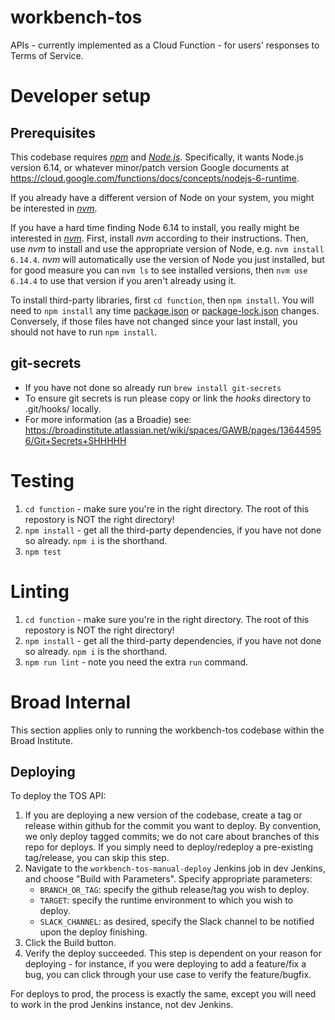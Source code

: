 # workbench-tos
APIs - currently implemented as a Cloud Function - for users' responses to Terms of Service.

# Developer setup
## Prerequisites
This codebase requires *[npm](https://docs.npmjs.com/getting-started/what-is-npm)* and *[Node.js](https://nodejs.org/en/)*. Specifically, it wants Node.js version 6.14, or whatever minor/patch version Google documents at https://cloud.google.com/functions/docs/concepts/nodejs-6-runtime.

If you already have a different version of Node on your system, you might be interested in *[nvm](https://github.com/creationix/nvm)*.

If you have a hard time finding Node 6.14 to install, you really might be interested in *[nvm](https://github.com/creationix/nvm)*. First, install *nvm* according to their instructions. Then, use *nvm* to install and use the appropriate version of Node, e.g. `nvm install 6.14.4`. *nvm* will automatically use the version of Node you just installed, but for good measure you can `nvm ls` to see installed versions, then `nvm use 6.14.4` to use that version if you aren't already using it.

To install third-party libraries, first `cd function`, then `npm install`. You will need to `npm install` any time [package.json](function/package.json) or [package-lock.json](function/package-lock.json) changes. Conversely, if those files have not changed since your last install, you should not have to run `npm install`.

## git-secrets
* If you have not done so already run `brew install git-secrets`
* To ensure git secrets is run please copy or link the *hooks* directory to .git/hooks/ locally.
* For more information (as a Broadie) see: https://broadinstitute.atlassian.net/wiki/spaces/GAWB/pages/136445956/Git+Secrets+SHHHHH

# Testing
1. `cd function` - make sure you're in the right directory. The root of this repostory is NOT the right directory!
2. `npm install` - get all the third-party dependencies, if you have not done so already. `npm i` is the shorthand.
3. `npm test`

# Linting
1. `cd function` - make sure you're in the right directory. The root of this repostory is NOT the right directory!
2. `npm install` - get all the third-party dependencies, if you have not done so already. `npm i` is the shorthand.
3. `npm run lint` - note you need the extra `run` command.

# Broad Internal
This section applies only to running the workbench-tos codebase within the Broad Institute.

## Deploying
To deploy the TOS API:
1. If you are deploying a new version of the codebase, create a tag or release within github for the commit you want to deploy. By convention, we only deploy tagged commits; we do not care about branches of this repo for deploys. If you simply need to deploy/redeploy a pre-existing tag/release, you can skip this step.
2. Navigate to the `workbench-tos-manual-deploy` Jenkins job in dev Jenkins, and choose "Build with Parameters". Specify appropriate parameters:
    * `BRANCH_OR_TAG`: specify the github release/tag you wish to deploy.
    * `TARGET`: specify the runtime environment to which you wish to deploy.
    * `SLACK_CHANNEL`: as desired, specify the Slack channel to be notified upon the deploy finishing.
3. Click the Build button.
4. Verify the deploy succeeded. This step is dependent on your reason for deploying - for instance, if you were deploying to add a feature/fix a bug, you can click through your use case to verify the feature/bugfix.

For deploys to prod, the process is exactly the same, except you will need to work in the prod Jenkins instance, not dev Jenkins.
